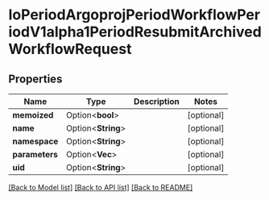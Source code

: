 # IoPeriodArgoprojPeriodWorkflowPeriodV1alpha1PeriodResubmitArchivedWorkflowRequest

## Properties

Name | Type | Description | Notes
------------ | ------------- | ------------- | -------------
**memoized** | Option<**bool**> |  | [optional]
**name** | Option<**String**> |  | [optional]
**namespace** | Option<**String**> |  | [optional]
**parameters** | Option<**Vec<String>**> |  | [optional]
**uid** | Option<**String**> |  | [optional]

[[Back to Model list]](../README.md#documentation-for-models) [[Back to API list]](../README.md#documentation-for-api-endpoints) [[Back to README]](../README.md)


